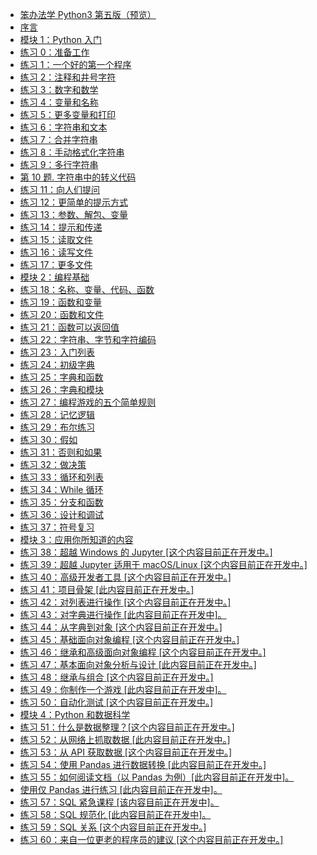+   [笨办法学 Python3 第五版（预览）](README.md)
+   [序言](lpy3thw-5e_00.md)
+   [模块 1：Python 入门](lpy3thw-5e_01.md)
+   [练习 0：准备工作](lpy3thw-5e_02.md)
+   [练习 1：一个好的第一个程序](lpy3thw-5e_03.md)
+   [练习 2：注释和井号字符](lpy3thw-5e_04.md)
+   [练习 3：数字和数学](lpy3thw-5e_05.md)
+   [练习 4：变量和名称](lpy3thw-5e_06.md)
+   [练习 5：更多变量和打印](lpy3thw-5e_07.md)
+   [练习 6：字符串和文本](lpy3thw-5e_08.md)
+   [练习 7：合并字符串](lpy3thw-5e_09.md)
+   [练习 8：手动格式化字符串](lpy3thw-5e_10.md)
+   [练习 9：多行字符串](lpy3thw-5e_11.md)
+   [第 10 题. 字符串中的转义代码](lpy3thw-5e_12.md)
+   [练习 11：向人们提问](lpy3thw-5e_13.md)
+   [练习 12：更简单的提示方式](lpy3thw-5e_14.md)
+   [练习 13：参数、解包、变量](lpy3thw-5e_15.md)
+   [练习 14：提示和传递](lpy3thw-5e_16.md)
+   [练习 15：读取文件](lpy3thw-5e_17.md)
+   [练习 16：读写文件](lpy3thw-5e_18.md)
+   [练习 17：更多文件](lpy3thw-5e_19.md)
+   [模块 2：编程基础](lpy3thw-5e_20.md)
+   [练习 18：名称、变量、代码、函数](lpy3thw-5e_21.md)
+   [练习 19：函数和变量](lpy3thw-5e_22.md)
+   [练习 20：函数和文件](lpy3thw-5e_23.md)
+   [练习 21：函数可以返回值](lpy3thw-5e_24.md)
+   [练习 22：字符串、字节和字符编码](lpy3thw-5e_25.md)
+   [练习 23：入门列表](lpy3thw-5e_26.md)
+   [练习 24：初级字典](lpy3thw-5e_27.md)
+   [练习 25：字典和函数](lpy3thw-5e_28.md)
+   [练习 26：字典和模块](lpy3thw-5e_29.md)
+   [练习 27：编程游戏的五个简单规则](lpy3thw-5e_30.md)
+   [练习 28：记忆逻辑](lpy3thw-5e_31.md)
+   [练习 29：布尔练习](lpy3thw-5e_32.md)
+   [练习 30：假如](lpy3thw-5e_33.md)
+   [练习 31：否则和如果](lpy3thw-5e_34.md)
+   [练习 32：做决策](lpy3thw-5e_35.md)
+   [练习 33：循环和列表](lpy3thw-5e_36.md)
+   [练习 34：While 循环](lpy3thw-5e_37.md)
+   [练习 35：分支和函数](lpy3thw-5e_38.md)
+   [练习 36：设计和调试](lpy3thw-5e_39.md)
+   [练习 37：符号复习](lpy3thw-5e_40.md)
+   [模块 3：应用你所知道的内容](lpy3thw-5e_41.md)
+   [练习 38：超越 Windows 的 Jupyter [这个内容目前正在开发中。]](lpy3thw-5e_42.md)
+   [练习 39：超越 Jupyter 适用于 macOS/Linux [这个内容目前正在开发中。]](lpy3thw-5e_43.md)
+   [练习 40：高级开发者工具 [这个内容目前正在开发中。]](lpy3thw-5e_44.md)
+   [练习 41：项目骨架 [此内容目前正在开发中。]](lpy3thw-5e_45.md)
+   [练习 42：对列表进行操作 [这个内容目前正在开发中。]](lpy3thw-5e_46.md)
+   [练习 43：对字典进行操作 [此内容目前正在开发中]。](lpy3thw-5e_47.md)
+   [练习 44：从字典到对象 [这个内容目前正在开发中。]](lpy3thw-5e_48.md)
+   [练习 45：基础面向对象编程 [这个内容目前正在开发中。]](lpy3thw-5e_49.md)
+   [练习 46：继承和高级面向对象编程 [这个内容目前正在开发中。]](lpy3thw-5e_50.md)
+   [练习 47：基本面向对象分析与设计 [此内容目前正在开发中。]](lpy3thw-5e_51.md)
+   [练习 48：继承与组合 [这个内容目前正在开发中。]](lpy3thw-5e_52.md)
+   [练习 49：你制作一个游戏 [此内容目前正在开发中]。](lpy3thw-5e_53.md)
+   [练习 50：自动化测试 [这个内容目前正在开发中。]](lpy3thw-5e_54.md)
+   [模块 4：Python 和数据科学](lpy3thw-5e_55.md)
+   [练习 51：什么是数据整理？[这个内容目前正在开发中。]](lpy3thw-5e_56.md)
+   [练习 52：从网络上抓取数据 [此内容目前正在开发中。]](lpy3thw-5e_57.md)
+   [练习 53：从 API 获取数据 [这个内容目前正在开发中。]](lpy3thw-5e_58.md)
+   [练习 54：使用 Pandas 进行数据转换 [此内容目前正在开发中。]](lpy3thw-5e_59.md)
+   [练习 55：如何阅读文档（以 Pandas 为例）[此内容目前正在开发中]。](lpy3thw-5e_60.md)
+   [使用仅 Pandas 进行练习 [此内容目前正在开发中]。](lpy3thw-5e_61.md)
+   [练习 57：SQL 紧急课程 [该内容目前正在开发中]。](lpy3thw-5e_62.md)
+   [练习 58：SQL 规范化 [此内容目前正在开发中]。](lpy3thw-5e_63.md)
+   [练习 59：SQL 关系 [这个内容目前正在开发中。]](lpy3thw-5e_64.md)
+   [练习 60：来自一位更老的程序员的建议 [这个内容目前正在开发中。]](lpy3thw-5e_65.md)